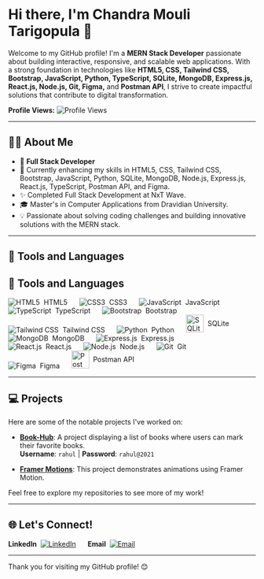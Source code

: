 # Hi there, I'm Chandra Mouli Tarigopula 👋
Welcome to my GitHub profile! I'm a **MERN Stack Developer** passionate about building interactive, responsive, and scalable web applications. With a strong foundation in technologies like **HTML5, CSS, Tailwind CSS, Bootstrap, JavaScript, Python, TypeScript, SQLite, MongoDB, Express.js, React.js, Node.js, Git, Figma,** and **Postman API**, I strive to create impactful solutions that contribute to digital transformation.

**Profile Views:** ![Profile Views](https://profile-counter.glitch.me/chandramouli35/count.svg)

---

## 🧑‍💼 About Me
- 💼 **Full Stack Developer**
- 🌱 Currently enhancing my skills in HTML5, CSS, Tailwind CSS, Bootstrap, JavaScript, Python, SQLite, MongoDB, Node.js, Express.js, React.js, TypeScript, Postman API, and Figma.
- ✨ Completed Full Stack Development at NxT Wave.
- 🎓 Master's in Computer Applications from Dravidian University.
- 💡 Passionate about solving coding challenges and building innovative solutions with the MERN stack.

---
## 🔧 Tools and Languages

## 🔧 Tools and Languages

<p align="left">
  <span style="display: inline-flex; align-items: center; margin-right: 20px;">
    <img src="https://img.icons8.com/color/36/000000/html-5.png" alt="HTML5" title="HTML5" style="vertical-align: middle;"/>
    <span style="margin-left: 8px;">HTML5</span>
  </span>

  <span style="display: inline-flex; align-items: center; margin-right: 20px;">
    <img src="https://img.icons8.com/color/36/000000/css3.png" alt="CSS3" title="CSS3" style="vertical-align: middle;"/>
    <span style="margin-left: 8px;">CSS3</span>
  </span>

  <span style="display: inline-flex; align-items: center; margin-right: 20px;">
    <img src="https://img.icons8.com/color/36/000000/javascript.png" alt="JavaScript" title="JavaScript" style="vertical-align: middle;"/>
    <span style="margin-left: 8px;">JavaScript</span>
  </span>

  <span style="display: inline-flex; align-items: center; margin-right: 20px;">
    <img src="https://img.icons8.com/color/36/000000/typescript.png" alt="TypeScript" title="TypeScript" style="vertical-align: middle;"/>
    <span style="margin-left: 8px;">TypeScript</span>
  </span>

  <span style="display: inline-flex; align-items: center; margin-right: 20px;">
    <img src="https://img.icons8.com/color/36/000000/bootstrap.png" alt="Bootstrap" title="Bootstrap" style="vertical-align: middle;"/>
    <span style="margin-left: 8px;">Bootstrap</span>
  </span>

  <span style="display: inline-flex; align-items: center; margin-right: 20px;">
    <img src="https://img.icons8.com/color/36/000000/tailwindcss.png" alt="Tailwind CSS" title="Tailwind CSS" style="vertical-align: middle;"/>
    <span style="margin-left: 8px;">Tailwind CSS</span>
  </span>

  <span style="display: inline-flex; align-items: center; margin-right: 20px;">
    <img src="https://img.icons8.com/color/36/000000/python.png" alt="Python" title="Python" style="vertical-align: middle;"/>
    <span style="margin-left: 8px;">Python</span>
  </span>

  <span style="display: inline-flex; align-items: center; margin-right: 20px;">
    <img src="https://upload.wikimedia.org/wikipedia/commons/3/38/SQLite370.svg" alt="SQLite" title="SQLite" width="36"/>
    <span style="margin-left: 8px;">SQLite</span>
  </span>

  <span style="display: inline-flex; align-items: center; margin-right: 20px;">
    <img src="https://img.icons8.com/color/36/000000/mongodb.png" alt="MongoDB" title="MongoDB" style="vertical-align: middle;"/>
    <span style="margin-left: 8px;">MongoDB</span>
  </span>

  <span style="display: inline-flex; align-items: center; margin-right: 20px;">
    <img src="https://img.icons8.com/color/36/000000/express.png" alt="Express.js" title="Express.js" style="vertical-align: middle;"/>
    <span style="margin-left: 8px;">Express.js</span>
  </span>

  <span style="display: inline-flex; align-items: center; margin-right: 20px;">
    <img src="https://img.icons8.com/plasticine/36/000000/react.png" alt="React.js" title="React.js" style="vertical-align: middle;"/>
    <span style="margin-left: 8px;">React.js</span>
  </span>

  <span style="display: inline-flex; align-items: center; margin-right: 20px;">
    <img src="https://img.icons8.com/color/36/000000/nodejs.png" alt="Node.js" title="Node.js" style="vertical-align: middle;"/>
    <span style="margin-left: 8px;">Node.js</span>
  </span>

  <span style="display: inline-flex; align-items: center; margin-right: 20px;">
    <img src="https://img.icons8.com/color/36/000000/git.png" alt="Git" title="Git" style="vertical-align: middle;"/>
    <span style="margin-left: 8px;">Git</span>
  </span>

  <span style="display: inline-flex; align-items: center; margin-right: 20px;">
    <img src="https://img.icons8.com/color/36/000000/figma.png" alt="Figma" title="Figma" style="vertical-align: middle;"/>
    <span style="margin-left: 8px;">Figma</span>
  </span>

  <span style="display: inline-flex; align-items: center; margin-right: 20px;">
    <img src="https://www.vectorlogo.zone/logos/getpostman/getpostman-icon.svg" alt="Postman API" title="Postman API" width="36"/>
    <span style="margin-left: 8px;">Postman API</span>
  </span>
</p>



---

## 💻 Projects
Here are some of the notable projects I've worked on:

- **[Book-Hub](https://bookhubcm.ccbp.tech/)**: A project displaying a list of books where users can mark their favorite books.  
  **Username**: `rahul` | **Password**: `rahul@2021`

- **[Framer Motions](https://spurfitassignment.netlify.app/)**: This project demonstrates animations using Framer Motion.

Feel free to explore my repositories to see more of my work!

---

## 🌐 Let's Connect!


<p align="left">
  <span style="display: inline-flex; align-items: center; margin-right: 20px;">
    <strong>LinkedIn</strong>
    <a href="https://www.linkedin.com/in/mouli-chandra/" target="_blank">
      <img src="https://img.icons8.com/color/36/000000/linkedin.png" alt="LinkedIn" title="LinkedIn" style="vertical-align: middle; margin-left: 8px;"/>
    </a>
  </span>

  <span style="display: inline-flex; align-items: center; margin-right: 20px;">
    <strong>Email</strong>
    <a href="mailto:tarigopulachandramouli1818@gmail.com" target="_blank">
      <img src="https://img.icons8.com/color/36/000000/gmail.png" alt="Email" title="Email" style="vertical-align: middle; margin-left: 8px;"/>
    </a>
  </span>
</p>




---

Thank you for visiting my GitHub profile! 😊
